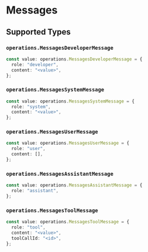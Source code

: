 # Messages


## Supported Types

### `operations.MessagesDeveloperMessage`

```typescript
const value: operations.MessagesDeveloperMessage = {
  role: "developer",
  content: "<value>",
};
```

### `operations.MessagesSystemMessage`

```typescript
const value: operations.MessagesSystemMessage = {
  role: "system",
  content: "<value>",
};
```

### `operations.MessagesUserMessage`

```typescript
const value: operations.MessagesUserMessage = {
  role: "user",
  content: [],
};
```

### `operations.MessagesAssistantMessage`

```typescript
const value: operations.MessagesAssistantMessage = {
  role: "assistant",
};
```

### `operations.MessagesToolMessage`

```typescript
const value: operations.MessagesToolMessage = {
  role: "tool",
  content: "<value>",
  toolCallId: "<id>",
};
```

